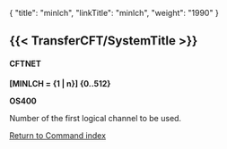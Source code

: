 {
    "title": "minlch",
    "linkTitle": "minlch",
    "weight": "1990"
}<span id="minlch"></span>

## {{< TransferCFT/SystemTitle  >}}

#### CFTNET

****\[MINLCH = {1 | n}\] {0..512}****

****OS400****

Number of the first logical channel to be used.

[Return to Command index](../../)
